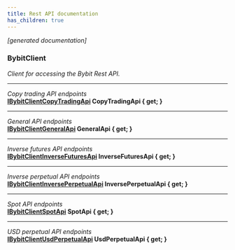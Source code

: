 ```yaml
---
title: Rest API documentation
has_children: true
---
```

*[generated documentation]*  
### BybitClient  
*Client for accessing the Bybit Rest API.*
  
***
*Copy trading API endpoints*  
**[IBybitClientCopyTradingApi](CopyTradingApi/IBybitClientCopyTradingApi.html) CopyTradingApi { get; }**  
***
*General API endpoints*  
**[IBybitClientGeneralApi](GeneralApi/IBybitClientGeneralApi.html) GeneralApi { get; }**  
***
*Inverse futures API endpoints*  
**[IBybitClientInverseFuturesApi](InverseFuturesApi/IBybitClientInverseFuturesApi.html) InverseFuturesApi { get; }**  
***
*Inverse perpetual API endpoints*  
**[IBybitClientInversePerpetualApi](InversePerpetualApi/IBybitClientInversePerpetualApi.html) InversePerpetualApi { get; }**  
***
*Spot API endpoints*  
**[IBybitClientSpotApi](SpotApi/IBybitClientSpotApi.html) SpotApi { get; }**  
***
*USD perpetual API endpoints*  
**[IBybitClientUsdPerpetualApi](UsdPerpetualApi/IBybitClientUsdPerpetualApi.html) UsdPerpetualApi { get; }**  
